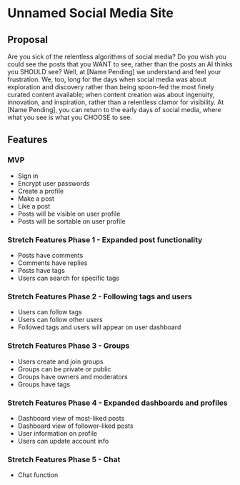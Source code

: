 # Unnamed Social Media Site

## Proposal

Are you sick of the relentless algorithms of social media? Do you wish you could see the posts that you WANT to see, rather than the posts an AI thinks you SHOULD see? Well, at [Name Pending] we understand and feel your frustration. We, too, long for the days when social media was about exploration and discovery rather than being spoon-fed the most finely curated content available; when content creation was about ingenuity, innovation, and inspiration, rather than a relentless clamor for visibility. At [Name Pending], you can return to the early days of social media, where what you see is what you CHOOSE to see.

## Features

### MVP

* Sign in
* Encrypt user passwords
* Create a profile
* Make a post
* Like a post
* Posts will be visible on user profile
* Posts will be sortable on user profile

### Stretch Features Phase 1 - Expanded post functionality

* Posts have comments
* Comments have replies
* Posts have tags
* Users can search for specific tags

### Stretch Features Phase 2 - Following tags and users

* Users can follow tags
* Users can follow other users
* Followed tags and users will appear on user dashboard

### Stretch Features Phase 3 - Groups

* Users create and join groups
* Groups can be private or public
* Groups have owners and moderators
* Groups have tags

### Stretch Features Phase 4 - Expanded dashboards and profiles

* Dashboard view of most-liked posts
* Dashboard view of follower-liked posts
* User information on profile
* Users can update account info

### Stretch Features Phase 5 - Chat

* Chat function
